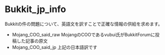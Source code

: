 Bukkit_jp_info
==============

Bukkitの件の問題について、英語文を訳すことで正確な情報の供給を求めます。


- Mojang_COO_said_raw
    MojangのCOOであるvubui氏がBukkitForumに投稿した記事の原文
- Mojang_COO_said_jp
    上記の日本語訳です
